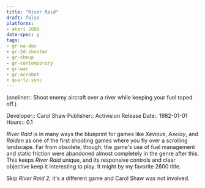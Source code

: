 ```yaml
---
title: "River Raid"
draft: false
platforms:
- atari 2600
date-spec: y
tags:
- gr-na-dev
- gr-2d-shooter
- gr-shmup 
- gr-contemporary
- gr-war
- gr-acrobat 
- quartz-sync
---
```


(oneliner:: Shoot enemy aircraft over a river while keeping your fuel toped off.)

Developer:: Carol Shaw
Publisher:: Activision
Release Date:: 1982-01-01
Hours:: 0.1

*River Raid* is in many ways the blueprint for games like *Xevious*, *Axelay*, and *Raiden* as one of the first shooting games where you fly over a scrolling landscape. Far from obsolete, though, the game's use of fuel management and static friction were abandoned almost completely in the genre after this. This keeps *River Raid* unique, and its responsive controls and clear objective keep it interesting to play. It might by my favorite 2600 title.

Skip *River Raid 2*; it's a different game and Carol Shaw was not involved.